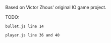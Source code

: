 Based on Victor Zhous' original IO game project.

TODO:
```
bullet.js line 14
```

```
player.js line 36 and 40
```